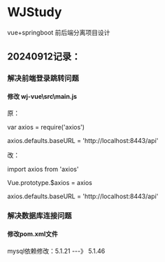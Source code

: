 # WJStudy
vue+springboot 前后端分离项目设计

## 20240912记录：
### 解决前端登录跳转问题

#### 修改 wj-vue\src\main.js

原：

var axios = require('axios')

axios.defaults.baseURL = 'http://localhost:8443/api'

改：

import axios from 'axios'

Vue.prototype.$axios = axios

axios.defaults.baseURL = 'http://localhost:8443/api'

### 解决数据库连接问题
#### 修改pom.xml文件
mysql依赖修改：5.1.21 ---》 5.1.46

